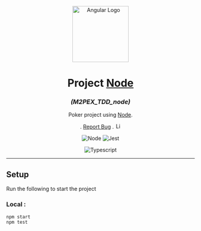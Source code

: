 <p align="center">
  <a><img src="https://user-images.githubusercontent.com/12243763/40760176-7f92ceb8-6463-11e8-9c4b-f65907c613ae.png" width="150" alt="Angular Logo" /></a>
</p>

<h1 align="center">Project <a href="https://nodejs.org/fr">Node</a></h1>
<h3 align="center"><i>(M2PEX_TDD_node)</i></h3>

<p align="center">

</p>

<p align="center">
  <p align="center">
    Poker project using <a href="https://nodejs.org/fr">Node</a>.
  </p>
    <p align="center">.
        <a href="https://github.com/hugo-HDSF/M2PEX_TDD_node/issues">Report Bug</a>
        .
        <img src="https://img.shields.io/github/license/ucan-lab/docker-laravel" alt="License" height="15">
    </p>
</p>

<div align="center">

![Node](https://img.shields.io/badge/-Node_22.14-339933?logo=node.js&logoColor=white)
![Jest](https://img.shields.io/badge/-Jest_29.7-C21325?logo=jest&logoColor=white)

</div>

<div align="center">

![Typescript](https://img.shields.io/badge/-Typescript_5.8-3178C6?logo=typescript&logoColor=white)

</div>

-----

## Setup

Run the following to start the project

### Local :
```shell
npm start
npm test
```
